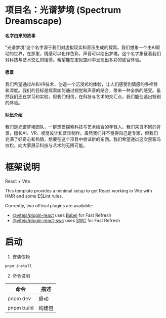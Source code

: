 # 项目名：光谱梦境 (Spectrum Dreamscape)

#### 名字由来的故事
“光谱梦境”这个名字源于我们对虚拟现实和音乐生成的探索。我们想象一个由AI驱动的世界，在那里，情感可以化作色彩，声音可以绘出梦境。这个名字象征着我们对科技与艺术交汇的憧憬，希望能在虚拟空间中呈现出多彩的感官体验。

#### 愿景
我们希望通过AI和VR技术，创造一个沉浸式的体验，让人们感受到情感的多样性和深度。我们的目标是探索如何通过视觉和声音的结合，带来一种全新的感受。虽然我们还在学习和实验，但我们相信，在科技与艺术的交汇点，我们能创造出特别的体验。

#### 队伍介绍
我们是光谱梦境团队，一群热爱探索科技与艺术结合的年轻人。我们来自不同的背景，擅长AI、VR、视觉设计和音乐制作。虽然我们并不觉得自己是专家，但我们充满了好奇心和热情，想要在这个项目中尝试新的东西。我们希望通过这次黑客马拉松，向大家展示科技与艺术的无限可能。


# 框架说明

React + Vite

This template provides a minimal setup to get React working in Vite with HMR and some ESLint rules.

Currently, two official plugins are available:

- [@vitejs/plugin-react](https://github.com/vitejs/vite-plugin-react/blob/main/packages/plugin-react/README.md) uses [Babel](https://babeljs.io/) for Fast Refresh
- [@vitejs/plugin-react-swc](https://github.com/vitejs/vite-plugin-react-swc) uses [SWC](https://swc.rs/) for Fast Refresh

# 启动
1. 安装依赖
```
pnpm install
```

2. 命令说明

|命令 |描述 |
| ------------ | ------------ |
|pnpm dev |启动 |
|pnpm build|构建包| 